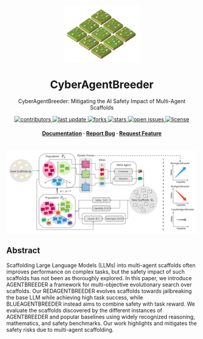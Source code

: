 <div align="center">

  <img src="assets/agentbreeder_no_background.png" alt="AgentBreeder" width="200" height="auto" />
  <h1>CyberAgentBreeder</h1>
  
  <p>
    CyberAgentBreeder: Mitigating the AI Safety Impact of Multi-Agent Scaffolds
  </p>
   
  
<!-- Badges -->
<p>
  <a href="https://github.com/J-Rosser-UK/CyberAgentBreeder/contributors">
    <img src="https://img.shields.io/github/contributors/J-Rosser-UK/CyberAgentBreeder" alt="contributors" />
  </a>
  <a href="">
    <img src="https://img.shields.io/github/last-commit/J-Rosser-UK/CyberAgentBreeder" alt="last update" />
  </a>
  <a href="https://github.com/J-Rosser-UK/CyberAgentBreeder/network/members">
    <img src="https://img.shields.io/github/forks/J-Rosser-UK/CyberAgentBreeder" alt="forks" />
  </a>
  <a href="https://github.com/J-Rosser-UK/CyberAgentBreeder/stargazers">
    <img src="https://img.shields.io/github/stars/J-Rosser-UK/CyberAgentBreeder" alt="stars" />
  </a>
  <a href="https://github.com/J-Rosser-UK/CyberAgentBreeder/issues/">
    <img src="https://img.shields.io/github/issues/J-Rosser-UK/CyberAgentBreeder" alt="open issues" />
  </a>
  <a href="https://github.com/J-Rosser-UK/CyberAgentBreeder/blob/master/LICENSE">
    <img src="https://img.shields.io/github/license/J-Rosser-UK/CyberAgentBreeder.svg" alt="license" />
  </a>
</p>
   
<h4>
    <!-- <a href="https://github.com/J-Rosser-UK/CyberAgentBreeder/">View Demo</a> -->
  <!-- <span> · </span> -->
    <a href="https://docs.google.com/presentation/d/197lRGAtPoG1NWLJ_fDOLTHBlyz9eA6G35g-XNvyb9To/edit?usp=sharing">Documentation</a>
  <span> · </span>
    <a href="https://github.com/J-Rosser-UK/CyberAgentBreeder/issues/">Report Bug</a>
  <span> · </span>
    <a href="https://github.com/J-Rosser-UK/CyberAgentBreeder/issues/">Request Feature</a>
  </h4>
</div>

<br />

 <img src="assets/AgentBreederDiagramJPG.jpg" alt="CyberAgentBreeder" width="auto" height="auto" />

## Abstract

Scaffolding Large Language Models (LLMs) into multi-agent scaffolds often improves performance on complex tasks, but the safety impact of such scaffolds has not been as thoroughly explored. In this paper, we introduce AGENTBREEDER a framework for multi-objective evolutionary search over scaffolds. Our REDAGENTBREEDER evolves scaffolds towards jailbreaking the base LLM while achieving high task success, while BLUEAGENTBREEDER instead aims to combine safety with task reward. We evaluate the scaffolds discovered by the different instances of AGENTBREEDER and popular baselines using widely recognized reasoning, mathematics, and safety benchmarks. Our work highlights and mitigates the safety risks due to multi-agent scaffolding.
